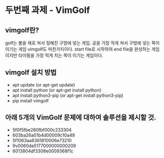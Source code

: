 # 두번째 과제 - VimGolf
## vimgolf란?
golf는 볼을 채로 쳐서 정해진 구멍에 넣는 게임. 공을 가장 적게 쳐서 구멍에 넣는 쪽이 이기는 게임
vimgolf도 마찬가지이다. start file로 시작하여 end file을 완성하는 게임이지만 타이핑을 가장 적게 치는 쪽이 이기는 게임이다.

## vimgolf 설치 방법
+ apt update (or apt-get update)
+ apt install python (or apt-get install python)
+ apt install python3-pip (or apt-get install python3-pip)
+ pip install vimgolf


## 아래 5개의 VimGolf 문제에 대하여 솔루션을 제시할 것.
* 5f0f5fbe280fbf000c233304
* 603ba26a01b4d00009c10a49
* 5f1063aa8361810006e73210
* 9v0060da5177000000000209
* 6013804df3308e0009368f1c
